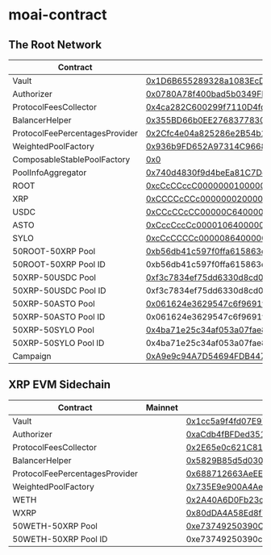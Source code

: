 # moai-contract

## The Root Network

| Contract                       | Mainnet                                                                                                                        | Porcini                                                                                                                         |
| ------------------------------ | ------------------------------------------------------------------------------------------------------------------------------ | ------------------------------------------------------------------------------------------------------------------------------- |
| Vault                          | [0x1D6B655289328a1083EcD70170692002dBED1aBD](https://rootscan.io/address/0x1D6B655289328a1083EcD70170692002dBED1aBD) | [0xc922770de79fc31Cce42DF3fa8234c864fA3FeaE](https://porcini.rootscan.io/address/0xc922770de79fc31Cce42DF3fa8234c864fA3FeaE) |
| Authorizer                     | [0x0780A78f400bad5b0349FF00D222aef8BB6BAb35](https://rootscan.io/address/0x0780A78f400bad5b0349FF00D222aef8BB6BAb35) | [0x69F1662b8066A613D0353491AEce341162c836D2](https://porcini.rootscan.io/address/0x69F1662b8066A613D0353491AEce341162c836D2) |
| ProtocolFeesCollector          | [0x4ca282C600299f7110D4fdF87F990f1050f27a5F](https://rootscan.io/address/0x4ca282C600299f7110D4fdF87F990f1050f27a5F) | [0xC277BB16DefdD93A20A131d91604Ed4f0813A2De](https://porcini.rootscan.io/address/0xC277BB16DefdD93A20A131d91604Ed4f0813A2De) |
| BalancerHelper                 | [0x355BD66b0EE2768377830dfD11178A74a0708368](https://rootscan.io/address/0x355BD66b0EE2768377830dfD11178A74a0708368) | [0x1FdF87fc18E4A39526d2518ea5E19cCB5BcC5479](https://porcini.rootscan.io/address/0x1FdF87fc18E4A39526d2518ea5E19cCB5BcC5479) |
| ProtocolFeePercentagesProvider | [0x2Cfc4e04a825286e2B54b1281De1D2AD43EB254F](https://rootscan.io/address/0x2Cfc4e04a825286e2B54b1281De1D2AD43EB254F) | [0xCf39Dd95da35064c0C62b2e5dcCC15e7ACBc4CEb](https://porcini.rootscan.io/address/0xCf39Dd95da35064c0C62b2e5dcCC15e7ACBc4CEb) |
| WeightedPoolFactory            | [0x936b9FD652A97314C96684195370E53A0c036ba1](https://rootscan.io/address/0x936b9FD652A97314C96684195370E53A0c036ba1) | [0x4598d12F50B6A7EA3340204FD1cEd19DA24c5d67](https://porcini.rootscan.io/address/0x4598d12F50B6A7EA3340204FD1cEd19DA24c5d67) |
| ComposableStablePoolFactory    | [0x0](https://rootscan.io/address/0x0) | [0x4c8441e2608eEEF17CF2db0C9f71BFD1F75Ed169](https://porcini.rootscan.io/address/0x4c8441e2608eEEF17CF2db0C9f71BFD1F75Ed169) |
| PoolInfoAggregator             | [0x740d4830f9d4beEa81C7Dc3F17C290fe38CC9C2C](https://rootscan.io/address/0x740d4830f9d4beEa81C7Dc3F17C290fe38CC9C2C) | [0x310EC778d24AF40Ce4F3d8d8e0c4cb12ABF56202](https://porcini.rootscan.io/address/0x310EC778d24AF40Ce4F3d8d8e0c4cb12ABF56202) |
| ROOT                           | [0xcCcCCccC00000001000000000000000000000000](https://rootscan.io/address/0xcCcCCccC00000001000000000000000000000000) | [0xcCcCCccC00000001000000000000000000000000](https://porcini.rootscan.io/address/0xcCcCCccC00000001000000000000000000000000) |
| XRP                            | [0xCCCCcCCc00000002000000000000000000000000](https://rootscan.io/address/0xCCCCcCCc00000002000000000000000000000000) | [0xCCCCcCCc00000002000000000000000000000000](https://porcini.rootscan.io/address/0xCCCCcCCc00000002000000000000000000000000) |
| USDC                           | [0xCCcCCcCC00000C64000000000000000000000000](https://rootscan.io/address/0xCCcCCcCC00000C64000000000000000000000000) | [0xcCcCCCCc00000864000000000000000000000000](https://porcini.rootscan.io/address/0xcCcCCCCc00000864000000000000000000000000) |
| ASTO                           | [0xCccCccCc00001064000000000000000000000000](https://rootscan.io/address/0xCccCccCc00001064000000000000000000000000) | [0xcCcCCccC00004464000000000000000000000000](https://porcini.rootscan.io/address/0xcCcCCccC00004464000000000000000000000000) |
| SYLO                           | [0xcCcCCCCc00000864000000000000000000000000](https://rootscan.io/address/0xcCcCCCCc00000864000000000000000000000000) | [0xCCcCCcCC00000C64000000000000000000000000](https://porcini.rootscan.io/address/0xCCcCCcCC00000C64000000000000000000000000) |
| 50ROOT-50XRP Pool              | [0xb56db41c597f0ffa615863da93612aa590171842](https://rootscan.io/address/0xb56db41c597f0ffa615863da93612aa590171842) | [0xad77a729f590aa35e7631a5d11b422d3198b6cb0](https://porcini.rootscan.io/address/0xad77a729f590aa35e7631a5d11b422d3198b6cb0) |
| 50ROOT-50XRP Pool ID           | 0xb56db41c597f0ffa615863da93612aa590171842000200000000000000000000                                                             | 0xad77a729f590aa35e7631a5d11b422d3198b6cb0000200000000000000000000                                                              |
| 50XRP-50USDC Pool              | [0xf3c7834ef75dd6330d8cd0b22435416382573fc0](https://rootscan.io/address/0xf3c7834ef75dd6330d8cd0b22435416382573fc0) | [0xa0e83a466468b0b6de5e685f91e0bdba3835d2a7](https://porcini.rootscan.io/address/0xa0e83a466468b0b6de5e685f91e0bdba3835d2a7) |
| 50XRP-50USDC Pool ID           | 0xf3c7834ef75dd6330d8cd0b22435416382573fc0000200000000000000000001                                                             | 0xa0e83a466468b0b6de5e685f91e0bdba3835d2a7000200000000000000000001                                                              |
| 50XRP-50ASTO Pool              | [0x061624e3629547c6f9691f5118d715a015f43b85](https://rootscan.io/address/0x061624e3629547c6f9691f5118d715a015f43b85) | [0xc6b5662ec4bb15cc630e0a6332ea529e0206a496](https://porcini.rootscan.io/address/0xc6b5662ec4bb15cc630e0a6332ea529e0206a496) |
| 50XRP-50ASTO Pool ID           | 0x061624e3629547c6f9691f5118d715a015f43b85000200000000000000000002                                                             | 0xc6b5662ec4bb15cc630e0a6332ea529e0206a496000200000000000000000002                                                              |
| 50XRP-50SYLO Pool              | [0x4ba71e25c34af053a07fae82103c2f52a5ece1a3](https://rootscan.io/address/0x4ba71e25c34af053a07fae82103c2f52a5ece1a3) | [0xc30b9fc093fc1a0153b01a9a42e1a86c2461a378](https://porcini.rootscan.io/address/0xc30b9fc093fc1a0153b01a9a42e1a86c2461a378) |
| 50XRP-50SYLO Pool ID           | 0x4ba71e25c34af053a07fae82103c2f52a5ece1a3000200000000000000000003                                                             | 0xc30b9fc093fc1a0153b01a9a42e1a86c2461a378000200000000000000000003                                                              |
| Campaign                       | [0xA9e9c94A7D54694FDB44739aD93D493e17a16d17](https://rootscan.io/address/0xA9e9c94A7D54694FDB44739aD93D493e17a16d17) | [0x20E0fa7A8a1C22De73601cd6731Bb59c13B04916](https://porcini.rootscan.io/address/0x20E0fa7A8a1C22De73601cd6731Bb59c13B04916) |

## XRP EVM Sidechain

| Contract                       | Mainnet | Devnet                                                                                                                          |
| ------------------------------ | ------- | ------------------------------------------------------------------------------------------------------------------------------- |
| Vault                          |         | [0x1cc5a9f4fd07E97e616F72D829d38c0A6aC5D623](https://evm-sidechain.xrpl.org/address/0x1cc5a9f4fd07E97e616F72D829d38c0A6aC5D623) |
| Authorizer                     |         | [0xaCdb4fBFDed35182dce7399d63f5bCD19ea06451](https://evm-sidechain.xrpl.org/address/0xaCdb4fBFDed35182dce7399d63f5bCD19ea06451) |
| ProtocolFeesCollector          |         | [0x2E65e0c621C819e6bd44147162B10Cfc77EED2af](https://evm-sidechain.xrpl.org/address/0x2E65e0c621C819e6bd44147162B10Cfc77EED2af) |
| BalancerHelper                 |         | [0x5829B85d5d0301DCEbD2D229Fe5103ee1fF933A3](https://evm-sidechain.xrpl.org/address/0x5829B85d5d0301DCEbD2D229Fe5103ee1fF933A3) |
| ProtocolFeePercentagesProvider |         | [0x688712663AeEE8503af1A1ce755F8e29257fEf60](https://evm-sidechain.xrpl.org/address/0x688712663AeEE8503af1A1ce755F8e29257fEf60) |
| WeightedPoolFactory            |         | [0x735E9e900A4Ae48Ff12e9fcC95E8791F4281C498](https://evm-sidechain.xrpl.org/address/0x735E9e900A4Ae48Ff12e9fcC95E8791F4281C498) |
| WETH                           |         | [0x2A40A6D0Fb23cf12F550BaFfd54fb82b07a21BDe](https://evm-sidechain.xrpl.org/address/0x2A40A6D0Fb23cf12F550BaFfd54fb82b07a21BDe) |
| WXRP                           |         | [0x80dDA4A58Ed8f7E8F992Bbf49efA54aAB618Ab26](https://evm-sidechain.xrpl.org/address/0x80dDA4A58Ed8f7E8F992Bbf49efA54aAB618Ab26) |
| 50WETH-50XRP Pool              |         | [0xe73749250390C51e029CfaB3d0488E08C183a671](https://evm-sidechain.xrpl.org/address/0xe73749250390C51e029CfaB3d0488E08C183a671) |
| 50WETH-50XRP Pool ID           |         | 0xe73749250390c51e029cfab3d0488e08c183a671000200000000000000000001                                                              |
